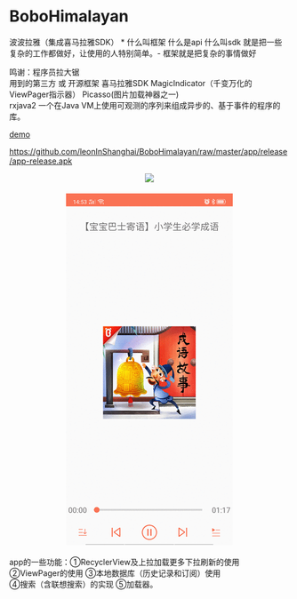 # BoboHimalayan
波波拉雅（集成喜马拉雅SDK） * 什么叫框架 什么是api 什么叫sdk 就是把一些复杂的工作都做好，让使用的人特别简单。- 框架就是把复杂的事情做好

鸣谢：程序员拉大锯</br>
用到的第三方 或 开源框架 喜马拉雅SDK   MagicIndicator（千变万化的ViewPager指示器） Picasso(图片加载神器之一)</br>
rxjava2 一个在Java VM上使用可观测的序列来组成异步的、基于事件的程序的库。</br>

<a href="https://github.com/leonInShanghai/BoboHimalayan/raw/master/app/release/app-release.apk">demo</a>

<a><https://github.com/leonInShanghai/BoboHimalayan/raw/master/app/release/app-release.apk>
<div align="center">
<img src="https://github.com/leonInShanghai/BoboHimalayan/blob/master/other/gif1.gif" >
 </div>
 </br>
 <div align="center">
<img src="https://github.com/leonInShanghai/BoboHimalayan/blob/master/other/gif2.gif" >
</div>
</br>
app的一些功能：①RecyclerView及上拉加载更多下拉刷新的使用 ②ViewPager的使用 ③本地数据库（历史记录和订阅）使用</br>
④搜索（含联想搜索）的实现 ⑤加载器。



